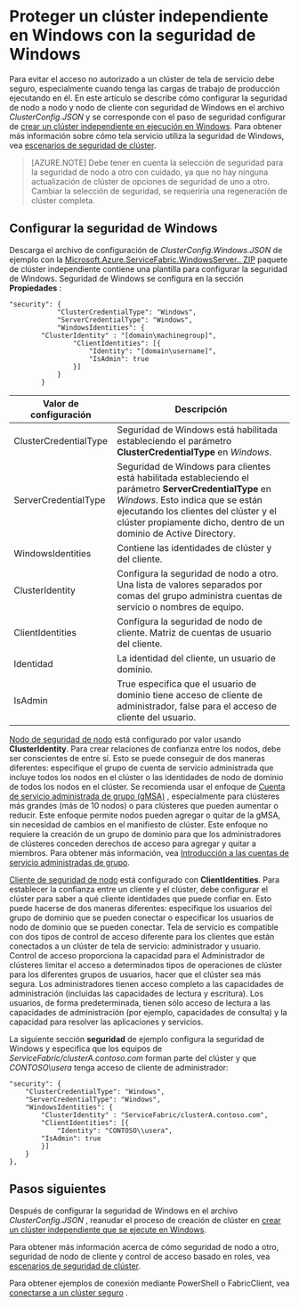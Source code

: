 <properties
   pageTitle="Proteger un clúster de ejecución en Windows con la seguridad de Windows | Microsoft Azure"
   description="Obtenga información sobre cómo configurar la seguridad de nodo a nodo y nodo de cliente en un clúster independiente en Windows con la seguridad de Windows."
   services="service-fabric"
   documentationCenter=".net"
   authors="rwike77"
   manager="timlt"
   editor=""/>

<tags
   ms.service="service-fabric"
   ms.devlang="dotnet"
   ms.topic="article"
   ms.tgt_pltfrm="NA"
   ms.workload="NA"
   ms.date="08/25/2016"
   ms.author="ryanwi"/>


# <a name="secure-a-standalone-cluster-on-windows-using-windows-security"></a>Proteger un clúster independiente en Windows con la seguridad de Windows

Para evitar el acceso no autorizado a un clúster de tela de servicio debe seguro, especialmente cuando tenga las cargas de trabajo de producción ejecutando en él. En este artículo se describe cómo configurar la seguridad de nodo a nodo y nodo de cliente con seguridad de Windows en el archivo *ClusterConfig.JSON* y se corresponde con el paso de seguridad configurar de [crear un clúster independiente en ejecución en Windows](service-fabric-cluster-creation-for-windows-server.md). Para obtener más información sobre cómo tela servicio utiliza la seguridad de Windows, vea [escenarios de seguridad de clúster](service-fabric-cluster-security.md).

>[AZURE.NOTE]
Debe tener en cuenta la selección de seguridad para la seguridad de nodo a otro con cuidado, ya que no hay ninguna actualización de clúster de opciones de seguridad de uno a otro. Cambiar la selección de seguridad, se requeriría una regeneración de clúster completa.

## <a name="configure-windows-security"></a>Configurar la seguridad de Windows
Descarga el archivo de configuración de *ClusterConfig.Windows.JSON* de ejemplo con la [Microsoft.Azure.ServiceFabric.WindowsServer.<version>. ZIP](http://go.microsoft.com/fwlink/?LinkId=730690) paquete de clúster independiente contiene una plantilla para configurar la seguridad de Windows.  Seguridad de Windows se configura en la sección **Propiedades** :

```
"security": {
            "ClusterCredentialType": "Windows",
            "ServerCredentialType": "Windows",
            "WindowsIdentities": {
        "ClusterIdentity" : "[domain\machinegroup]",
                "ClientIdentities": [{
                    "Identity": "[domain\username]",
                    "IsAdmin": true
                }]
            }
        }
```

|**Valor de configuración**|**Descripción**|
|-----------------------|--------------------------|
|ClusterCredentialType|Seguridad de Windows está habilitada estableciendo el parámetro **ClusterCredentialType** en *Windows*.|
|ServerCredentialType|Seguridad de Windows para clientes está habilitada estableciendo el parámetro **ServerCredentialType** en *Windows*. Esto indica que se están ejecutando los clientes del clúster y el clúster propiamente dicho, dentro de un dominio de Active Directory.|
|WindowsIdentities|Contiene las identidades de clúster y del cliente.|
|ClusterIdentity|Configura la seguridad de nodo a otro. Una lista de valores separados por comas del grupo administra cuentas de servicio o nombres de equipo.|
|ClientIdentities|Configura la seguridad de nodo de cliente. Matriz de cuentas de usuario del cliente.|
|Identidad|La identidad del cliente, un usuario de dominio.|
|IsAdmin|True especifica que el usuario de dominio tiene acceso de cliente de administrador, false para el acceso de cliente del usuario.|

[Nodo de seguridad de nodo](service-fabric-cluster-security.md#node-to-node-security) está configurado por valor usando **ClusterIdentity**. Para crear relaciones de confianza entre los nodos, debe ser conscientes de entre sí. Esto se puede conseguir de dos maneras diferentes: especifique el grupo de cuenta de servicio administrada que incluye todos los nodos en el clúster o las identidades de nodo de dominio de todos los nodos en el clúster. Se recomienda usar el enfoque de [Cuenta de servicio administrada de grupo (gMSA)](https://technet.microsoft.com/library/hh831782.aspx) , especialmente para clústeres más grandes (más de 10 nodos) o para clústeres que pueden aumentar o reducir.
Este enfoque permite nodos pueden agregar o quitar de la gMSA, sin necesidad de cambios en el manifiesto de clúster. Este enfoque no requiere la creación de un grupo de dominio para que los administradores de clústeres conceden derechos de acceso para agregar y quitar a miembros. Para obtener más información, vea [Introducción a las cuentas de servicio administradas de grupo](http://technet.microsoft.com/library/jj128431.aspx).

[Cliente de seguridad de nodo](service-fabric-cluster-security.md#client-to-node-security) está configurado con **ClientIdentities**. Para establecer la confianza entre un cliente y el clúster, debe configurar el clúster para saber a qué cliente identidades que puede confiar en. Esto puede hacerse de dos maneras diferentes: especifique los usuarios del grupo de dominio que se pueden conectar o especificar los usuarios de nodo de dominio que se pueden conectar. Tela de servicio es compatible con dos tipos de control de acceso diferente para los clientes que están conectados a un clúster de tela de servicio: administrador y usuario. Control de acceso proporciona la capacidad para el Administrador de clústeres limitar el acceso a determinados tipos de operaciones de clúster para los diferentes grupos de usuarios, hacer que el clúster sea más segura.  Los administradores tienen acceso completo a las capacidades de administración (incluidas las capacidades de lectura y escritura). Los usuarios, de forma predeterminada, tienen sólo acceso de lectura a las capacidades de administración (por ejemplo, capacidades de consulta) y la capacidad para resolver las aplicaciones y servicios.

La siguiente sección **seguridad** de ejemplo configura la seguridad de Windows y especifica que los equipos de *ServiceFabric/clusterA.contoso.com* forman parte del clúster y que *CONTOSO\usera* tenga acceso de cliente de administrador:

```
"security": {
    "ClusterCredentialType": "Windows",
    "ServerCredentialType": "Windows",
    "WindowsIdentities": {
        "ClusterIdentity" : "ServiceFabric/clusterA.contoso.com",
        "ClientIdentities": [{
            "Identity": "CONTOSO\\usera",
        "IsAdmin": true
        }]
    }
},
```

## <a name="next-steps"></a>Pasos siguientes

Después de configurar la seguridad de Windows en el archivo *ClusterConfig.JSON* , reanudar el proceso de creación de clúster en [crear un clúster independiente que se ejecute en Windows](service-fabric-cluster-creation-for-windows-server.md).

Para obtener más información acerca de cómo seguridad de nodo a otro, seguridad de nodo de cliente y control de acceso basado en roles, vea [escenarios de seguridad de clúster](service-fabric-cluster-security.md).

Para obtener ejemplos de conexión mediante PowerShell o FabricClient, vea [conectarse a un clúster seguro](service-fabric-connect-to-secure-cluster.md) .
